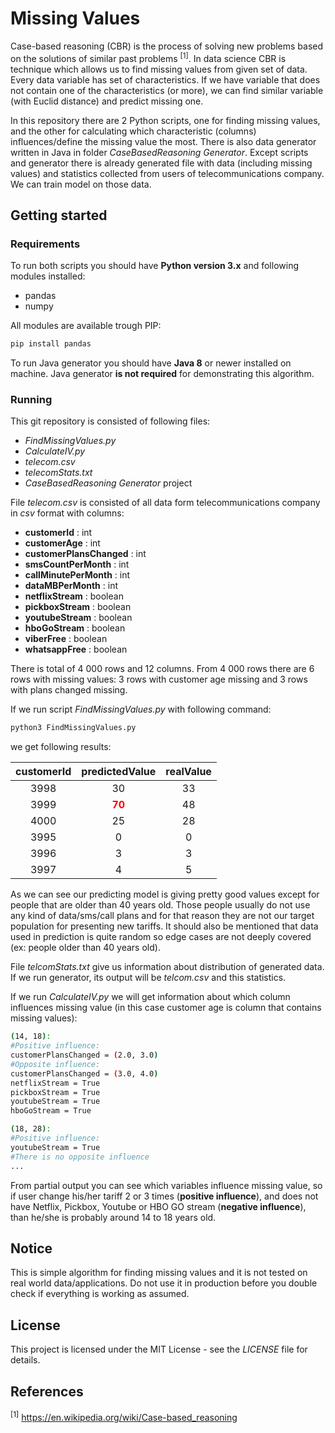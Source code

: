 # Missing Values

Case-based reasoning (CBR) is the process of solving new problems based on the solutions of similar past problems <sup>[1]</sup>. In data science CBR is technique which allows us to find missing values from given set of data. Every data variable has set of characteristics. If we have variable that does not contain one of the characteristics (or more), we can find similar variable (with Euclid distance) and predict missing one.

In this repository there are 2 Python scripts, one for finding missing values, and the other for calculating which characteristic (columns) influences/define the missing value the most. There is also data generator written in Java in folder *CaseBasedReasoning Generator*. Except scripts and generator there is already generated file with data (including missing values) and statistics collected from users of telecommunications company. We can train model on those data.

## Getting started

### Requirements

To run both scripts you should have **Python version 3.x** and following modules installed:

- pandas
- numpy

All modules are available trough PIP:

```bash
pip install pandas
```

To run Java generator you should have **Java 8** or newer installed on machine. Java generator **is not required** for demonstrating this algorithm.

### Running

This git repository is consisted of following files:

- *FindMissingValues.py*
- *CalculateIV.py*
- *telecom.csv*
- *telecomStats.txt*
- *CaseBasedReasoning Generator* project

File *telecom.csv* is consisted of all data form telecommunications company in *csv* format with columns:

- **customerId** : int
- **customerAge** : int
- **customerPlansChanged** : int
- **smsCountPerMonth** : int
- **callMinutePerMonth** : int
- **dataMBPerMonth** : int
- **netflixStream** : boolean
- **pickboxStream** : boolean
- **youtubeStream** : boolean
- **hboGoStream** : boolean
- **viberFree** : boolean
- **whatsappFree** : boolean

There is total of 4 000 rows and 12 columns. From 4 000 rows there are 6 rows with missing values: 3 rows with customer age missing and 3 rows with plans changed missing.

If we run script *FindMissingValues.py* with following command:

```bash
python3 FindMissingValues.py
```

we get following results:

customerId | predictedValue | realValue
:---: | :---: | :---:
3998 | 30 | 33
3999 | <span style="color:red">**70**</span> | 48
4000 | 25 | 28
3995 | 0 | 0
3996 | 3 | 3
3997 | 4 | 5

As we can see our predicting model is giving pretty good values except for people that are older than 40 years old. Those people usually do not use any kind of data/sms/call plans and for that reason they are not our target population for presenting new tariffs. It should also be mentioned that data used in prediction is quite random so edge cases are not deeply covered (ex: people older than 40 years old).

File *telcomStats.txt* give us information about distribution of generated data. If we run generator, its output will be *telcom.csv* and this statistics.

If we run *CalculateIV.py* we will get information about which column influences missing value (in this case customer age is column that contains missing values):

```bash
(14, 18):
#Positive influence:
customerPlansChanged = (2.0, 3.0)
#Opposite influence:
customerPlansChanged = (3.0, 4.0)
netflixStream = True
pickboxStream = True
youtubeStream = True
hboGoStream = True

(18, 28):
#Positive influence:
youtubeStream = True
#There is no opposite influence
...
```

From partial output you can see which variables influence missing value, so if user change his/her tariff 2 or 3 times (**positive influence**), and does not have Netflix, Pickbox, Youtube or HBO GO stream (**negative influence**), than he/she is probably around 14 to 18 years old.

## Notice

This is simple algorithm for finding missing values and it is not tested on real world data/applications. Do not use it in production before you double check if everything is working as assumed.

## License

This project is licensed under the MIT License - see the *LICENSE* file for details.

## References

<sup>[1]</sup> https://en.wikipedia.org/wiki/Case-based_reasoning